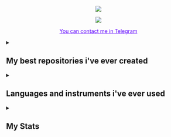 <p align="center">
  <img src="https://readme-typing-svg.demolab.com/?lines=HyperWin&Font=Fira%20Code&center=true&width=440&height=45&color=5E00FF&Center=true&pause=1000&size=22" />
</p>
<p align="center">
  <img src="https://readme-typing-svg.demolab.com/?lines=Junior+C+Coder&Font=Fira%20Code&center=true&width=440&height=45&color=5E00FF&Center=true&pause=1000&size=22" />
</p>
<p align="center">
  <a href="https://t.me/hyperwinhome" style="color:#5E00FF;">You can contact me in Telegram</a>
</p>

<details>
  <summary><h2>My best repositories i've ever created</h2></summary>
  <p align="left">
    <a href="https://github.com/HyperWinX/MCR.git"><img width="278" src="https://denvercoder1-github-readme-stats.vercel.app/api/pin/?username=HyperWinX&repo=CTestify&theme=react&bg_color=1F222E&title_color=5E00FF&hide_border=true&icon_color=5E00FF&show_icons=false" alt="CTestify"></a>
    <a href="https://github.com/HyperWinX/StackLib.git"><img width="278" src="https://denvercoder1-github-readme-stats.vercel.app/api/pin/?username=HyperWinX&repo=CClarify&theme=react&bg_color=1F222E&title_color=5E00FF&hide_border=true&icon_color=5E00FF&show_icons=false" alt="CClarify"></a>
<a href="https://github.com/HyperWinX/StackLib.git"><img width="278" src="https://denvercoder1-github-readme-stats.vercel.app/api/pin/?username=HyperWinX&repo=6502Emulator&theme=react&bg_color=1F222E&title_color=5E00FF&hide_border=true&icon_color=5E00FF&show_icons=false" alt="6502Emulator"></a>
  </p>
</details>

<details>
<summary><h2>Languages and instruments i've ever used</h2></summary>
  <h3>Programming languages</h3>
  <p>
    <a href="https://github.com/search?q=user%3AHyperWinX+language%3Aassembly"><img alt="X86_64 or ARM64 Assembly" src="https://custom-icon-badges.demolab.com/badge/Assembly-525252.svg?logo=asm-hex&logoColor=white"></a>
    <a href="https://github.com/search?q=user%3AHyperWinX+language%3Ac"><img alt="C" src="https://custom-icon-badges.demolab.com/badge/C-03599C.svg?logo=c-in-hexagon&logoColor=white"></a>
    <a href="https://github.com/search?q=user%3AHyperWinX+language%3Acpp"><img alt="C++" src="https://custom-icon-badges.demolab.com/badge/C++-9C033A.svg?logo=cpp2&logoColor=white"></a>
    <a href="https://github.com/search?q=user%3AHyperWinX+language%3Acsharp"><img alt="C#" src="https://custom-icon-badges.demolab.com/badge/C%23-68217A.svg?logo=cs2&logoColor=white"></a>
    <a href="https://github.com/search?q=user%3AHyperWinX+language%3Acss"><img alt="CSS" src="https://img.shields.io/badge/CSS-1572B6.svg?logo=css3&logoColor=white"></a>
    <a href="https://github.com/search?q=user%3ADenverCoder1+language%3Ahtml"><img alt="HTML" src="https://img.shields.io/badge/HTML-E34F26.svg?logo=html5&logoColor=white"></a>
    <a href="https://github.com/search?q=user%3ADenverCoder1+language%3Ajava"><img alt="Java" src="https://custom-icon-badges.demolab.com/badge/Java-007396.svg?logo=java&logoColor=white"></a>
    <a href="https://github.com/search?q=user%3ADenverCoder1+language%3Ajavascript"><img alt="JavaScript" src="https://img.shields.io/badge/JavaScript-F7DF1E.svg?logo=javascript&logoColor=black"></a>
    <a href="https://github.com/search?q=user%3ADenverCoder1+language%3Apython"><img alt="Python" src="https://img.shields.io/badge/Python-14354C.svg?logo=python&logoColor=white"></a>
  </p>
  <h3>Databases</h3>
  <p>
    <a href="#"><img alt="MySQL" src="https://img.shields.io/badge/MySQL-00f.svg?logo=mysql&logoColor=white"></a>
  </p>
  <h3>Software and Tools</h3>
  <p>
    <a href="#"><img alt="Android" src="https://img.shields.io/badge/Android-3DDC84?logo=android&logoColor=white"></a>
    <a href="#"><img alt="Android Studio" src="https://img.shields.io/badge/Android%20Studio-008678.svg?logo=android-studio&logoColor=white"></a>
    <a href="#"><img alt="Arch Linux" src="https://img.shields.io/badge/Arch%20Linux-1793D1.svg?logo=arch-linux&logoColor=white"></a>
    <a href="#"><img alt="Discord" src="https://img.shields.io/badge/-Discord-5865F2.svg?logo=discord&logoColor=white"></a>
    <a href="#"><img alt="Git" src="https://img.shields.io/badge/Git-F05033.svg?logo=git&logoColor=white"></a>
    <a href="#"><img alt="Stack Overflow" src="https://img.shields.io/badge/-Stack%20Overflow-FE7A16?logo=stack-overflow&logoColor=white"></a>
    <a href="#"><img alt="Visual Studio Code" src="https://img.shields.io/badge/Visual%20Studio%20Code-0078d7.svg?logo=visual-studio-code&logoColor=white"></a>
  </p>
</details>
<details>
  <summary><h2>My Stats</h2></summary>
  <h3>🔥 Streak Stats</h3>

  <!-- GitHub Readme Streak Stats - https://github.com/DenverCoder1/github-readme-streak-stats -->
  <p>
    <a href="https://github.com/DenverCoder1/github-readme-streak-stats">
      <img title="🔥 Get streak stats for your profile at git.io/streak-stats" alt="HyperWinX's streak" src="https://streak-stats.demolab.com/?user=HyperWinX&theme=monokai-metallian&hide_border=true"/>
    </a>
  </p>

  <h3>💻 GitHub Profile Stats</h3>

  <!-- https://github.com/anuraghazra/github-readme-stats -->

  <a href="https://github.com/anuraghazra/github-readme-stats"><img alt="HyperWinX's Github Stats" src="https://denvercoder1-github-readme-stats.vercel.app/api/?username=HyperWinX&show_icons=true&include_all_commits=true&count_private=true&theme=react&hide_border=true&bg_color=1F222E&title_color=F85D7F&icon_color=F8D866" height="192px"/></a>
  <a href="https://github.com/anuraghazra/github-readme-stats"><img alt="HyperWinX's Top Languages" src="https://denvercoder1-github-readme-stats.vercel.app/api/top-langs/?username=HyperWinX&langs_count=8&layout=compact&theme=react&hide_border=true&bg_color=1F222E&title_color=F85D7F&icon_color=F8D866&hide=Jupyter%20Notebook,Roff" height="192px"/></a>
  <br/>

  <b>Note:</b> Top languages is only a metric of the languages my public code consists of and doesn't reflect experience or skill level.
  
  <!-- https://github.com/ashutosh00710/github-readme-activity-graph -->

  <a href="https://github.com/ashutosh00710/github-readme-activity-graph"><img alt="HyperWinX's Activity Graph" src="https://github-readme-activity-graph.vercel.app/graph/?username=HyperWinX&bg_color=1F222E&color=F8D866&line=F85D7F&point=FFFFFF&hide_border=true" /></a>
</details>
